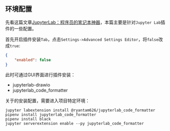 ## 环境配置

先看这篇文章[JupyterLab：程序员的笔记本神器](JupyterLab：程序员的笔记本神器)，本篇主要是针对`Jupyter Lab`插件的一些配置。

首先开启插件安装`Tab`，点击`Settings->Advanced Settings Editor`，将`false`改成`true`:

```json
{
    "enabled": false
}
```

此时可通过GUI界面进行插件安装：

- jupyterlab-drawio
- jupyterlab_code_formatter

关于的安装配置，需要进入项目特定环境：

```shell
jupyter labextension install @ryantam626/jupyterlab_code_formatter
pipenv install jupyterlab_code_formatter
pipenv install black
jupyter serverextension enable --py jupyterlab_code_formatter
```


